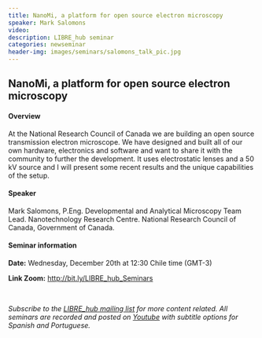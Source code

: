 ```yaml
---
title: NanoMi, a platform for open source electron microscopy
speaker: Mark Salomons
video: 
description: LIBRE_hub seminar
categories: newseminar
header-img: images/seminars/salomons_talk_pic.jpg
---
```


## NanoMi, a platform for open source electron microscopy

<!--
<br>

<div class="thumbnail-container">
  <a href="https://youtu.be/r8W94meIDZg">
    <img class="thumbnail" src="http://img.youtube.com/vi/r8W94meIDZg/0.jpg" alt="Joseba_Alonso">
    <div class="overlay">
      <span class="text">Watch video</span>
    </div>
  </a>
</div>
-->

#### Overview
At the National Research Council of Canada we are building an open source transmission electron microscope. We have designed and built all of our own hardware, electronics and software and want to share it with the community to further the development. It uses electrostatic lenses and a 50 kV source and I will present some recent results and the unique capabilities of the setup.

#### Speaker
Mark Salomons, P.Eng. Developmental and Analytical Microscopy Team Lead. Nanotechnology Research Centre. National Research Council of Canada, Government of Canada.

#### Seminar information

**Date:** Wednesday, December 20th at 12:30 Chile time (GMT-3)

**Link Zoom:** http://bit.ly/LIBRE_hub_Seminars

<br>

*Subscribe to the [LIBRE_hub mailing list](https://mailchi.mp/2efa11be3d6b/libre_hub) for more content related. All seminars are recorded and posted on [Youtube](https://www.youtube.com/channel/UCKaffupDA8KKrDE0rd668Xw) with subtitle options for Spanish and Portuguese.*
